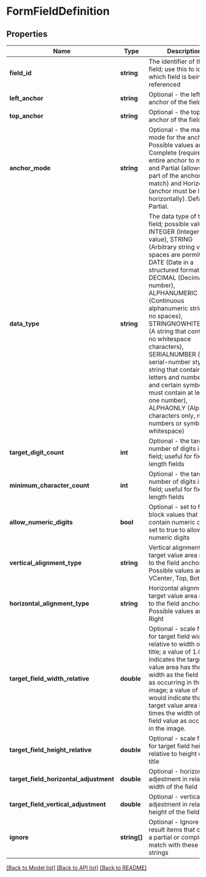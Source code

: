 # FormFieldDefinition

## Properties
Name | Type | Description | Notes
------------ | ------------- | ------------- | -------------
**field_id** | **string** | The identifier of the field; use this to identify which field is being referenced | [optional] 
**left_anchor** | **string** | Optional - the left-hand anchor of the field | [optional] 
**top_anchor** | **string** | Optional - the top anchor of the field | [optional] 
**anchor_mode** | **string** | Optional - the matching mode for the anchor.  Possible values are Complete (requires the entire anchor to match) and Partial (allows only part of the anchor to match) and Horizontal (anchor must be laid out horizontally).  Default is Partial. | [optional] 
**data_type** | **string** | The data type of the field; possible values are INTEGER (Integer value), STRING (Arbitrary string value, spaces are permitted), DATE (Date in a structured format), DECIMAL (Decimal number), ALPHANUMERIC (Continuous alphanumeric string with no spaces), STRINGNOWHITESPACE (A string that contains no whitespace characters), SERIALNUMBER (A serial-number style string that contains letters and numbers, and certain symbols; must contain at least one number), ALPHAONLY (Alphabet characters only, no numbers or symbols or whitespace) | [optional] 
**target_digit_count** | **int** | Optional - the target number of digits in the field; useful for fixed-length fields | [optional] 
**minimum_character_count** | **int** | Optional - the target number of digits in the field; useful for fixed-length fields | [optional] 
**allow_numeric_digits** | **bool** | Optional - set to false to block values that contain numeric digits, set to true to allow numeric digits | [optional] 
**vertical_alignment_type** | **string** | Vertical alignment of target value area relative to the field anchor; Possible values are VCenter, Top, Bottom | [optional] 
**horizontal_alignment_type** | **string** | Horizontal alignment of target value area relative to the field anchor; Possible values are Left, Right | [optional] 
**target_field_width_relative** | **double** | Optional - scale factor for target field width - relative to width of field title; a value of 1.0 indicates the target value area has the same width as the field value as occurring in the image; a value of 2.0 would indicate that the target value area has 2 times the width of the field value as occurring in the image. | [optional] 
**target_field_height_relative** | **double** | Optional - scale factor for target field height - relative to height of field title | [optional] 
**target_field_horizontal_adjustment** | **double** | Optional - horizontal adjestment in relative width of the field | [optional] 
**target_field_vertical_adjustment** | **double** | Optional - vertical adjestment in relative height of the field | [optional] 
**ignore** | **string[]** | Optional - Ignore any result items that contain a partial or complete match with these text strings | [optional] 

[[Back to Model list]](../README.md#documentation-for-models) [[Back to API list]](../README.md#documentation-for-api-endpoints) [[Back to README]](../README.md)


